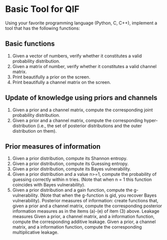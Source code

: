 
# Basic Tool for QIF


Using your favorite programming language (Python, C, C++), implement a tool that has the following functions:

## Basic functions
1) Given a vector of numbers, verify whether it constitutes a valid probability distribution.
2) Given a matrix of number, verify whether it constitutes a valid channel matrix.
3) Print beautifully a prior on the screen.
4) Print beautifully a channel matrix on the screen.
## Update of knowledge using priors and channels
1) Given a prior and a channel matrix, compute the corresponding joint probability distribution.
2) Given a prior and a channel matrix, compute the corresponding hyper-distribution (i.e., the set of posterior distributions and the outer distribution on them).
## Prior measures of information
1) Given a prior distribution, compute its Shannon entropy.
2) Given a prior distribution, compute its Guessing entropy.
3) Given a prior distribution, compute its Bayes vulnerability.
4) Given a prior distribution and a value n>=1, compute the probability of guessing correctly within n tries. (Note that when n = 1 this function coincides with Bayes vulnerability).
5) Given a prior distribution and a gain function, compute the g-vulnerability. 
(Note that when the g-function is gid, you recover Bayes vulnerability). 
Posterior measures of information: create functions that, given a prior and a channel matrix, compute the corresponding posterior information measures as in the items (a)-(e) of item (3) above.
Leakage measures
Given a prior, a channel matrix, and a information function, compute the corresponding additive leakage.
Given a prior, a channel matrix, and a information function, compute the corresponding multiplicative leakage.

